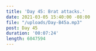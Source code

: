 ```yaml
---
title: 'Day 45: Brat attacks.'
date: 2021-03-05 15:40:00 -08:00
file: "/uploads/Day-B45a.mp3"
post: Day 45
duration: '00:07:24'
length: 6047594
---
```



